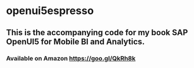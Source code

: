 # openui5espresso

## This is the accompanying code for my book SAP OpenUI5 for Mobile BI and Analytics. 

### Available on Amazon https://goo.gl/QkRh8k
